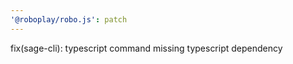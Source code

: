 ```yaml
---
'@roboplay/robo.js': patch
---
```


fix(sage-cli): typescript command missing typescript dependency
